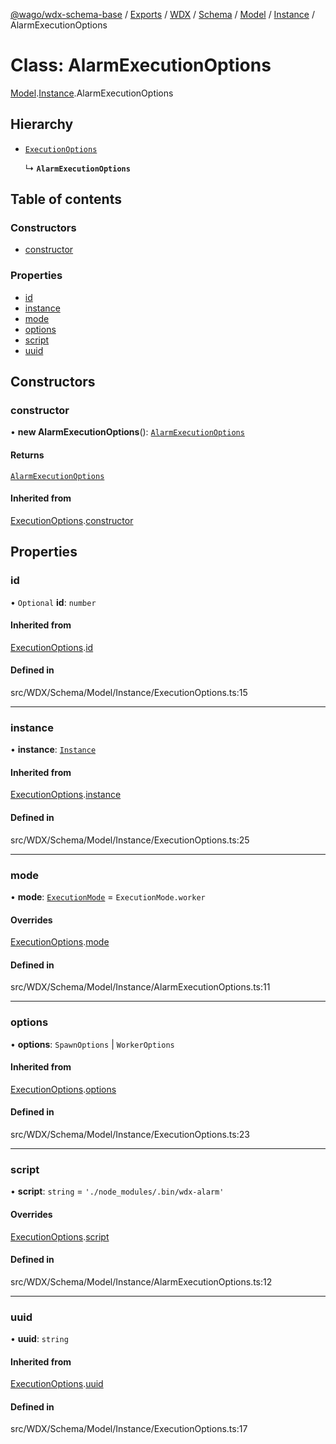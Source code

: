 [@wago/wdx-schema-base](../README.md) / [Exports](../modules.md) / [WDX](../modules/WDX.md) / [Schema](../modules/WDX.Schema.md) / [Model](../modules/WDX.Schema.Model.md) / [Instance](../modules/WDX.Schema.Model.Instance.md) / AlarmExecutionOptions

# Class: AlarmExecutionOptions

[Model](../modules/WDX.Schema.Model.md).[Instance](../modules/WDX.Schema.Model.Instance.md).AlarmExecutionOptions

## Hierarchy

- [`ExecutionOptions`](WDX.Schema.Model.Instance.ExecutionOptions.md)

  ↳ **`AlarmExecutionOptions`**

## Table of contents

### Constructors

- [constructor](WDX.Schema.Model.Instance.AlarmExecutionOptions.md#constructor)

### Properties

- [id](WDX.Schema.Model.Instance.AlarmExecutionOptions.md#id)
- [instance](WDX.Schema.Model.Instance.AlarmExecutionOptions.md#instance)
- [mode](WDX.Schema.Model.Instance.AlarmExecutionOptions.md#mode)
- [options](WDX.Schema.Model.Instance.AlarmExecutionOptions.md#options)
- [script](WDX.Schema.Model.Instance.AlarmExecutionOptions.md#script)
- [uuid](WDX.Schema.Model.Instance.AlarmExecutionOptions.md#uuid)

## Constructors

### constructor

• **new AlarmExecutionOptions**(): [`AlarmExecutionOptions`](WDX.Schema.Model.Instance.AlarmExecutionOptions.md)

#### Returns

[`AlarmExecutionOptions`](WDX.Schema.Model.Instance.AlarmExecutionOptions.md)

#### Inherited from

[ExecutionOptions](WDX.Schema.Model.Instance.ExecutionOptions.md).[constructor](WDX.Schema.Model.Instance.ExecutionOptions.md#constructor)

## Properties

### id

• `Optional` **id**: `number`

#### Inherited from

[ExecutionOptions](WDX.Schema.Model.Instance.ExecutionOptions.md).[id](WDX.Schema.Model.Instance.ExecutionOptions.md#id)

#### Defined in

src/WDX/Schema/Model/Instance/ExecutionOptions.ts:15

___

### instance

• **instance**: [`Instance`](WDX.Schema.Model.Instance.Instance.md)

#### Inherited from

[ExecutionOptions](WDX.Schema.Model.Instance.ExecutionOptions.md).[instance](WDX.Schema.Model.Instance.ExecutionOptions.md#instance)

#### Defined in

src/WDX/Schema/Model/Instance/ExecutionOptions.ts:25

___

### mode

• **mode**: [`ExecutionMode`](../enums/WDX.Schema.Model.Instance.ExecutionMode.md) = `ExecutionMode.worker`

#### Overrides

[ExecutionOptions](WDX.Schema.Model.Instance.ExecutionOptions.md).[mode](WDX.Schema.Model.Instance.ExecutionOptions.md#mode)

#### Defined in

src/WDX/Schema/Model/Instance/AlarmExecutionOptions.ts:11

___

### options

• **options**: `SpawnOptions` \| `WorkerOptions`

#### Inherited from

[ExecutionOptions](WDX.Schema.Model.Instance.ExecutionOptions.md).[options](WDX.Schema.Model.Instance.ExecutionOptions.md#options)

#### Defined in

src/WDX/Schema/Model/Instance/ExecutionOptions.ts:23

___

### script

• **script**: `string` = `'./node_modules/.bin/wdx-alarm'`

#### Overrides

[ExecutionOptions](WDX.Schema.Model.Instance.ExecutionOptions.md).[script](WDX.Schema.Model.Instance.ExecutionOptions.md#script)

#### Defined in

src/WDX/Schema/Model/Instance/AlarmExecutionOptions.ts:12

___

### uuid

• **uuid**: `string`

#### Inherited from

[ExecutionOptions](WDX.Schema.Model.Instance.ExecutionOptions.md).[uuid](WDX.Schema.Model.Instance.ExecutionOptions.md#uuid)

#### Defined in

src/WDX/Schema/Model/Instance/ExecutionOptions.ts:17
